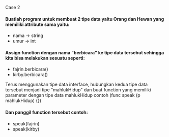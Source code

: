 Case 2
#### Buatlah program untuk membuat 2 tipe data yaitu Orang dan Hewan yang memiliki attribute sama yaitu:
- nama -> string
- umur -> int

#### Assign function dengan nama "berbicara" ke tipe data tersebut sehingga kita bisa melakukan sesuatu seperti:
- fajrin.berbicara()
- kirby.berbicara()

Terus menggunakan tipe data interface, hubungkan kedua tipe data tersebut menjadi tipe "mahlukHidup" dan buat function yang memiliki parameter dengan tipe data mahlukHidup contoh (func speak (p mahlukHidup) {})

#### Dan panggil function tersebut contoh: 
- speak(fajrin)
- speak(kirby)